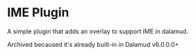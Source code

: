 # IME Plugin
A simple plugin that adds an overlay to support IME in dalamud.

Archived becaused it's already built-in in Dalamud v6.0.0.0+
